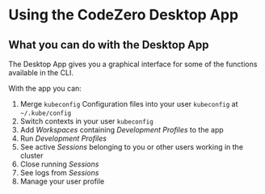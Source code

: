 # Using the CodeZero Desktop App

## What you can do with the Desktop App

The Desktop App gives you a graphical interface for some of the functions available in the CLI.

With the app you can:

1. Merge `kubeconfig` Configuration files into your user `kubeconfig` at `~/.kube/config`
1. Switch contexts in your user `kubeconfig`
1. Add *Workspaces* containing *Development Profiles* to the app
1. Run *Development Profiles*
1. See active *Sessions* belonging to you or other users working in the cluster
1. Close running *Sessions*
1. See logs from *Sessions*
1. Manage your user profile
